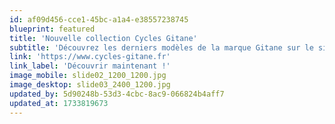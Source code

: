 ```yaml
---
id: af09d456-cce1-45bc-a1a4-e38557238745
blueprint: featured
title: 'Nouvelle collection Cycles Gitane'
subtitle: 'Découvrez les derniers modèles de la marque Gitane sur le site !'
link: 'https://www.cycles-gitane.fr'
link_label: 'Découvrir maintenant !'
image_mobile: slide02_1200_1200.jpg
image_desktop: slide03_2400_1200.jpg
updated_by: 5d90248b-53d3-4cbc-8ac9-066824b4aff7
updated_at: 1733819673
---
```

